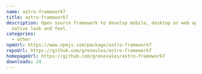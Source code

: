 ```yaml
---
name: astro-framework7
title: astro-framework7
description: Open source framework to develop mobile, desktop or web apps with
  native look and feel.
categories:
  - other
npmUrl: https://www.npmjs.com/package/astro-framework7
repoUrl: https://github.com/grenovles/astro-framework7
homepageUrl: https://github.com/grenovales/astro-framework7
downloads: 24
---
```

